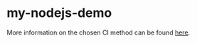 # my-nodejs-demo



More information on the chosen CI method can be found [here](https://github.com/rhdhdemo/my-nodejs-demo/blob/main/CI.md).
